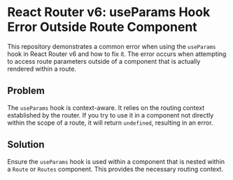 # React Router v6: useParams Hook Error Outside Route Component

This repository demonstrates a common error when using the `useParams` hook in React Router v6 and how to fix it.  The error occurs when attempting to access route parameters outside of a component that is actually rendered within a route.

## Problem

The `useParams` hook is context-aware.  It relies on the routing context established by the router. If you try to use it in a component not directly within the scope of a route, it will return `undefined`, resulting in an error.

## Solution

Ensure the `useParams` hook is used within a component that is nested within a `Route` or `Routes` component.  This provides the necessary routing context.